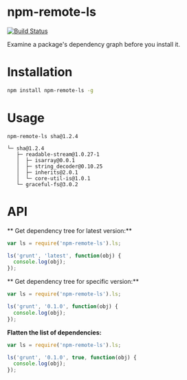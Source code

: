 # npm-remote-ls

[![Build Status](https://travis-ci.org/npm/npm-remote-ls.png)](https://travis-ci.org/npm/npm-remote-ls)

Examine a package's dependency graph before you install it.

# Installation

```bash
npm install npm-remote-ls -g
```

# Usage

```
npm-remote-ls sha@1.2.4

└─ sha@1.2.4
   ├─ readable-stream@1.0.27-1
   │  ├─ isarray@0.0.1
   │  ├─ string_decoder@0.10.25
   │  ├─ inherits@2.0.1
   │  └─ core-util-is@1.0.1
   └─ graceful-fs@3.0.2
```

# API

** Get dependency tree for latest version:**

```javascript
var ls = require('npm-remote-ls').ls;

ls('grunt', 'latest', function(obj) {
  console.log(obj);
});
```

** Get dependency tree for specific version:**

```javascript
var ls = require('npm-remote-ls').ls;

ls('grunt', '0.1.0', function(obj) {
  console.log(obj);
});
```

**Flatten the list of dependencies:**

```javascript
var ls = require('npm-remote-ls').ls;

ls('grunt', '0.1.0', true, function(obj) {
  console.log(obj);
});
```
